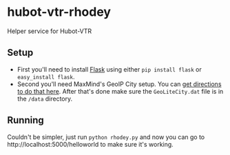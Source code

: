 hubot-vtr-rhodey
================

Helper service for Hubot-VTR

## Setup
* First you'll need to install [Flask](http://flask.pocoo.org/) using either ```pip install flask``` or ```easy_install flask```.
* Second you'll need MaxMind's GeoIP City setup. You can [get directions to do that here](http://dev.maxmind.com/geoip/legacy/install/city/). After that's done make sure the ```GeoLiteCity.dat``` file is in the ```/data``` directory.

## Running
Couldn't be simpler, just run ```python rhodey.py``` and now you can go to http://localhost:5000/helloworld to make sure it's working.
